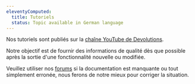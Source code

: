 ```yaml
---
eleventyComputed:
  title: Tutoriels
  status: Topic available in German language
---
```

Nos tutoriels sont publiés sur la [chaîne YouTube de Devolutions](https://www.youtube.com/user/Devolutions).

Notre objectif est de fournir des informations de qualité dès que possible après la sortie d'une fonctionnalité nouvelle ou modifiée. 

Veuillez utiliser nos [forums](https://forum.devolutions.net/product/server) si la documentation est manquante ou tout simplement erronée, nous ferons de notre mieux pour corriger la situation. 

